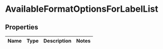 # AvailableFormatOptionsForLabelList

## Properties
Name | Type | Description | Notes
------------ | ------------- | ------------- | -------------
